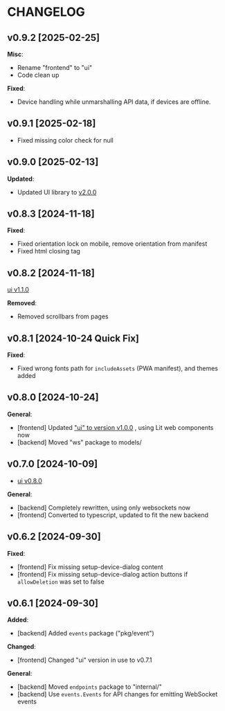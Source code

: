 # CHANGELOG

## v0.9.2 [2025-02-25]

**Misc**:

- Rename "frontend" to "ui"
- Code clean up

**Fixed**:

- Device handling while unmarshalling API data, if devices are offline.

## v0.9.1 [2025-02-18]

- Fixed missing color check for null

## v0.9.0 [2025-02-13]

**Updated**:

- Updated UI library to [v2.0.0](https://github.com/knackwurstking/ui/tree/dev?tab=readme-ov-file)

## v0.8.3 [2024-11-18]

**Fixed**:

- Fixed orientation lock on mobile, remove orientation from manifest
- Fixed html closing tag

## v0.8.2 [2024-11-18]

[ui v1.1.0](https://github.com/knackwurstking/ui)

**Removed**:

- Removed scrollbars from pages

## v0.8.1 [2024-10-24 Quick Fix]

**Fixed**:

- Fixed wrong fonts path for `includeAssets` (PWA manifest), and themes added

## v0.8.0 [2024-10-24]

**General**:

- [frontend] Updated
  ["ui" to version v1.0.0](https://github.com/knackwurstking/ui)
  , using Lit web components now
- [backend] Moved "ws" package to models/

## v0.7.0 [2024-10-09]

- [ui v0.8.0](https://github.com/knackwurstking/ui)

**General**:

- [backend] Completely rewritten, using only websockets now
- [frontend] Converted to typescript, updated to fit the new backend

## v0.6.2 [2024-09-30]

**Fixed**:

- [frontend] Fix missing setup-device-dialog content
- [frontend] Fix missing setup-device-dialog action buttons if
  `allowDeletion` was set to false

## v0.6.1 [2024-09-30]

**Added**:

- [backend] Added `events` package ("pkg/event")

**Changed**:

- [frontend] Changed "ui" version in use to v0.7.1

**General**:

- [backend] Moved `endpoints` package to "internal/"
- [backend] Use `events.Events` for API changes for emitting WebSocket events

